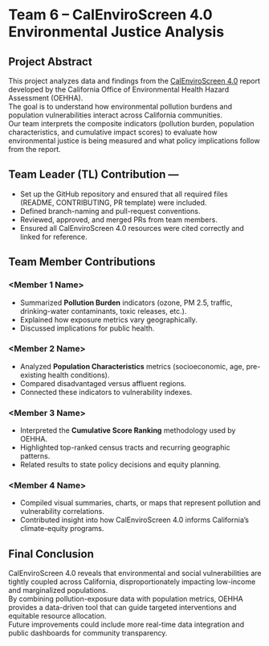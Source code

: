 # Team 6 – CalEnviroScreen 4.0 Environmental Justice Analysis

## Project Abstract
This project analyzes data and findings from the [CalEnviroScreen 4.0](https://oehha.ca.gov/calenviroscreen/report/calenviroscreen-40) report developed by the California Office of Environmental Health Hazard Assessment (OEHHA).  
The goal is to understand how environmental pollution burdens and population vulnerabilities interact across California communities.  
Our team interprets the composite indicators (pollution burden, population characteristics, and cumulative impact scores) to evaluate how environmental justice is being measured and what policy implications follow from the report.

## Team Leader (TL) Contribution — <Leader Name>
- Set up the GitHub repository and ensured that all required files (README, CONTRIBUTING, PR template) were included.
- Defined branch-naming and pull-request conventions.
- Reviewed, approved, and merged PRs from team members.
- Ensured all CalEnviroScreen 4.0 resources were cited correctly and linked for reference.

## Team Member Contributions

### <Member 1 Name>
- Summarized **Pollution Burden** indicators (ozone, PM 2.5, traffic, drinking-water contaminants, toxic releases, etc.).
- Explained how exposure metrics vary geographically.
- Discussed implications for public health.

### <Member 2 Name>
- Analyzed **Population Characteristics** metrics (socioeconomic, age, pre-existing health conditions).
- Compared disadvantaged versus affluent regions.
- Connected these indicators to vulnerability indexes.

### <Member 3 Name>
- Interpreted the **Cumulative Score Ranking** methodology used by OEHHA.
- Highlighted top-ranked census tracts and recurring geographic patterns.
- Related results to state policy decisions and equity planning.

### <Member 4 Name>
- Compiled visual summaries, charts, or maps that represent pollution and vulnerability correlations.
- Contributed insight into how CalEnviroScreen 4.0 informs California’s climate-equity programs.


## Final Conclusion 
CalEnviroScreen 4.0 reveals that environmental and social vulnerabilities are tightly coupled across California, disproportionately impacting low-income and marginalized populations.  
By combining pollution-exposure data with population metrics, OEHHA provides a data-driven tool that can guide targeted interventions and equitable resource allocation.  
Future improvements could include more real-time data integration and public dashboards for community transparency.
